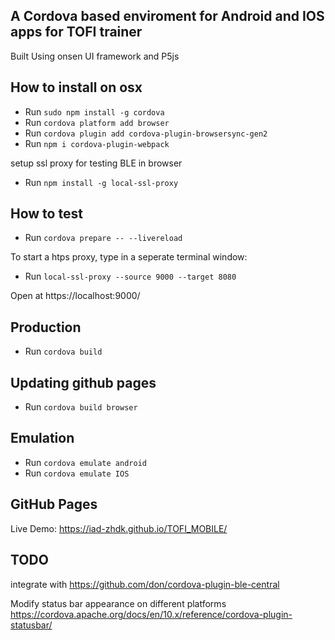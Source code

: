 ## A Cordova based enviroment for Android and IOS apps for TOFI trainer 

Built Using onsen UI framework and P5js


## How to install on osx

* Run `sudo npm install -g cordova`
* Run `cordova platform add browser`
* Run `cordova plugin add cordova-plugin-browsersync-gen2`
* Run `npm i cordova-plugin-webpack`

setup ssl proxy for testing BLE in browser
* Run `npm install -g local-ssl-proxy`

## How to test

* Run `cordova prepare -- --livereload`

To start a htps proxy, type in a seperate terminal window:

* Run `local-ssl-proxy --source 9000 --target 8080`

Open at https://localhost:9000/

## Production

* Run `cordova build`

## Updating github pages

* Run `cordova build browser`

## Emulation 

* Run `cordova emulate android`
* Run `cordova emulate IOS`

## GitHub Pages
Live Demo: 
https://iad-zhdk.github.io/TOFI_MOBILE/

##  TODO

integrate with https://github.com/don/cordova-plugin-ble-central

Modify status bar appearance on different platforms
https://cordova.apache.org/docs/en/10.x/reference/cordova-plugin-statusbar/

